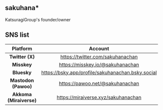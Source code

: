 ## sakuhana*

KatsuragiGroup's founder/owner

## SNS list

|Platform|Account|
|:--:|:--:|
|**Twitter (X)**|https://twitter.com/sakuhanachan|
|**Misskey**|https://misskey.io/@sakuhanachan|
|**Bluesky**|https://bsky.app/profile/sakuhanachan.bsky.social|
|**Mastodon (Pawoo)**|https://pawoo.net/@sakuhanachan|
|**Akkoma (Miraiverse)**|https://miraiverse.xyz/sakuhanachan|
<!--## Hi there 👋


**sakuhanachan/sakuhanachan** is a ✨ _special_ ✨ repository because its `README.md` (this file) appears on your GitHub profile.

Here are some ideas to get you started:

- 🔭 I’m currently working on ...
- 🌱 I’m currently learning ...
- 👯 I’m looking to collaborate on ...
- 🤔 I’m looking for help with ...
- 💬 Ask me about ...
- 📫 How to reach me: ...
- 😄 Pronouns: ...
- ⚡ Fun fact: ...
-->
